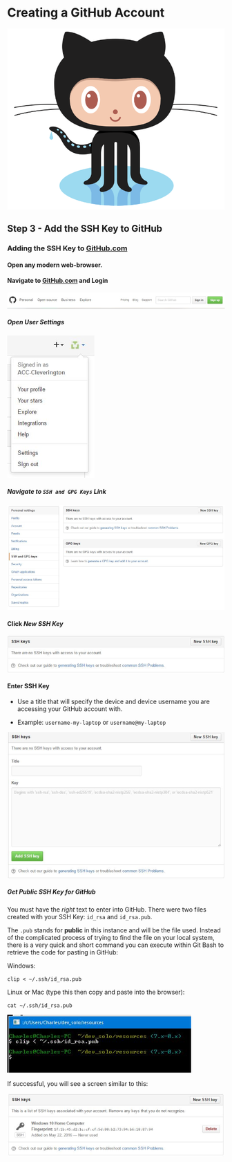# Creating a GitHub Account

![Octocat](../../images/github/Octocat.png)


## Step 3 - Add the SSH Key to GitHub

### Adding the SSH Key to [GitHub.com](https://github.com)

#### Open any modern web-browser.

#### Navigate to [GitHub.com](https://github.com) and Login

![Login](../../images/github/github-create-account_1.JPG)

##### Open User Settings

![Open User Settings](../../images/github/github-create-ssh-key_1.JPG)

##### Navigate to ```SSH and GPG Keys``` Link

![Navigate to ```SSH and GPG Keys``` Link](../../images/github/github-create-ssh-key_2.JPG)

#### Click *New SSH Key*

![Click *New SSH Key*](../../images/github/github-create-ssh-key_6.JPG)

#### Enter SSH Key

- Use a title that will specify the device and device username you are accessing
your GitHub account with.

- Example:  `username-my-laptop` or `username@my-laptop`

![Click *Add SSH Key*](../../images/github/github-create-ssh-key_7.JPG)

##### Get *Public* SSH Key for GitHub

You must have the *right* text to enter into GitHub. There were two files
created with your SSH Key: `id_rsa` and `id_rsa.pub`.

The `.pub` stands for **public** in this instance and will be the file used.
Instead of the complicated process of trying to find the file on your local
system, there is a very quick and short command you can execute within Git Bash
to retrieve the code for pasting in GitHub:

Windows:
```
clip < ~/.ssh/id_rsa.pub
```

Linux or Mac (type this then copy and paste into the browser):
```
cat ~/.ssh/id_rsa.pub
```

![Click *Add SSH Key*](../../images/github/github-create-ssh-key_8.JPG)

If successful, you will see a screen similar to this:

![Click *Add SSH Key*](../../images/github/github-create-ssh-key_9.JPG)

